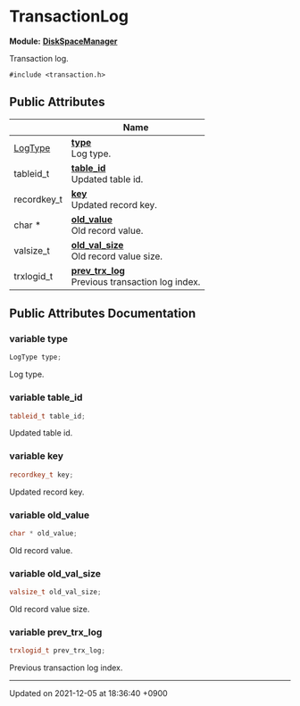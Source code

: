 

# TransactionLog

**Module:** **[DiskSpaceManager](/Modules/DiskSpaceManager)**



Transaction log. 


`#include <transaction.h>`

## Public Attributes

|                | Name           |
| -------------- | -------------- |
| <a href="/Modules/DiskSpaceManager#enum-logtype">LogType</a> | **[type](/Classes/TransactionLog#variable-type)** <br>Log type.  |
| tableid_t | **[table_id](/Classes/TransactionLog#variable-table_id)** <br>Updated table id.  |
| recordkey_t | **[key](/Classes/TransactionLog#variable-key)** <br>Updated record key.  |
| char * | **[old_value](/Classes/TransactionLog#variable-old_value)** <br>Old record value.  |
| valsize_t | **[old_val_size](/Classes/TransactionLog#variable-old_val_size)** <br>Old record value size.  |
| trxlogid_t | **[prev_trx_log](/Classes/TransactionLog#variable-prev_trx_log)** <br>Previous transaction log index.  |

## Public Attributes Documentation

### variable type

```cpp
LogType type;
```

Log type. 

### variable table_id

```cpp
tableid_t table_id;
```

Updated table id. 

### variable key

```cpp
recordkey_t key;
```

Updated record key. 

### variable old_value

```cpp
char * old_value;
```

Old record value. 

### variable old_val_size

```cpp
valsize_t old_val_size;
```

Old record value size. 

### variable prev_trx_log

```cpp
trxlogid_t prev_trx_log;
```

Previous transaction log index. 

-------------------------------

Updated on 2021-12-05 at 18:36:40 +0900